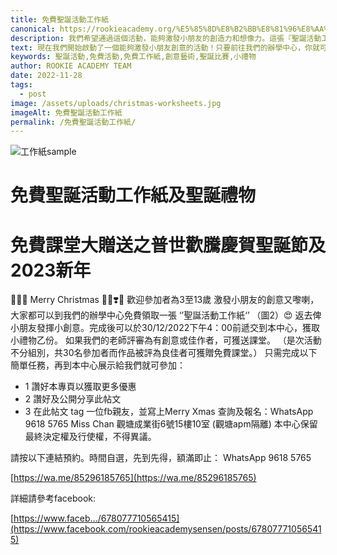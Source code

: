```yaml
---
title: 免費聖誕活動工作紙
canonical: https://rookieacademy.org/%E5%85%8D%E8%B2%BB%E8%81%96%E8%AA%95%E6%B4%BB%E5%8B%95%E5%B7%A5%E4%BD%9C%E7%B4%99/
description: 我們希望通過這個活動，能夠激發小朋友的創造力和想像力。這張『聖誕活動工作紙』將提供各種聖誕節相關的繪畫和填色活動，讓小朋友盡情發揮他們的小創意。並且，在他們完成這些作品後，我們非常樂意在2022年12月30日之前收到他們的作品。作為回饋，我們將贈送小朋友們一份小禮物，以表彰他們的努力和創意。這將是一個有趣且具有意義的活動，讓小朋友們在聖誕節期間展現自己的藝術才華。
text: 現在我們開始啟動了一個能夠激發小朋友創意的活動！只要前往我們的辦學中心，你就可以免費領取一張精美的『聖誕活動工作紙』（圖2）😍。這張工作紙將為小朋友提供一個發揮創意的平台。完成後，他們可以在2022年12月30日下午4點前將工作紙交到我們的中心，並且獲得一份小禮物作為回報。
keywords: 聖誕活動,免費活動,免費工作紙,創意藝術,聖誕比賽,小禮物
author: ROOKIE ACADEMY TEAM
date: 2022-11-28
tags:
  - post
image: /assets/uploads/christmas-worksheets.jpg
imageAlt: 免費聖誕活動工作紙
permalink: /免費聖誕活動工作紙/
---
```

![工作紙sample](/assets/uploads/christmas-worksheets-2.jpg)
# 免費聖誕活動工作紙及聖誕禮物 
# 免費課堂大贈送之普世歡騰慶賀聖誕節及2023新年
🤭🎅🏻 Merry Christmas 💃🏼❣️💖 歡迎參加者為3至13歲
激發小朋友的創意又嚟喇，大家都可以到我們的辦學中心免費領取一張 ‘’聖誕活動工作紙‘’ （圖2）😍 返去俾小朋友發揮小創意。完成後可以於30/12/2022下午4：00前遞交到本中心，獲取小禮物乙份。
如果我們的老師評審為有創意或佳作者，可獲送課堂。
（是次活動不分組別，共30名參加者而作品被評為良佳者可獲贈免費課堂。）
只需完成以下簡單任務，再到本中心展示給我們就可參加：
- 1 讚好本專頁以獲取更多優惠
- 2 讚好及公開分享此帖文
- 3 在此帖文 tag 一位fb親友，並寫上Merry Xmas
查詢及報名：WhatsApp 9618 5765 Miss Chan
觀塘成業街6號15樓10室 (觀塘apm隔離)
本中心保留最終決定權及行使權，不得異議。

請按以下連結預約。時間自選，先到先得，額滿即止：
 WhatsApp 9618 5765 

[https://wa.me/85296185765](https://wa.me/85296185765)

詳細請參考facebook:

[https://www.faceb.../678077710565415](https://www.facebook.com/rookieacademysensen/posts/678077710565415)